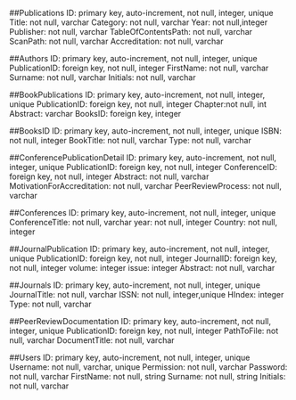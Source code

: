 ##Publications
ID: primary key, auto-increment, not null, integer, unique
Title: not null, varchar
Category: not null, varchar
Year: not null,integer
Publisher: not null, varchar
TableOfContentsPath: not null, varchar
ScanPath: not null, varchar
Accreditation: not null, varchar

##Authors
ID: primary key, auto-increment, not null, integer, unique
PublicationID: foreign key, not null, integer
FirstName: not null, varchar
Surname: not null, varchar
Initials: not null, varchar

##BookPublications
ID: primary key, auto-increment, not null, integer, unique
PublicationID: foreign key, not null, integer
Chapter:not null, int
Abstract: varchar
BooksID: foreign key, integer

##BooksID
ID: primary key, auto-increment, not null, integer, unique
ISBN: not null, integer
BookTitle: not null, varchar
Type: not null, varchar

##ConferencePublicationDetail
ID: primary key, auto-increment, not null, integer, unique
PublicationID: foreign key, not null, integer
ConferenceID: foreign key, not null, integer
Abstract: not null, varchar
MotivationForAccreditation: not null, varchar
PeerReviewProcess: not null, varchar

##Conferences
ID: primary key, auto-increment, not null, integer, unique
ConferenceTitle: not null, varchar
year: not null, integer
Country: not null, integer

##JournalPublication
ID: primary key, auto-increment, not null, integer, unique
PublicationID: foreign key, not null, integer
JournalID: foreign key, not null, integer
volume: integer
issue: integer
Abstract: not null, varchar

##Journals
ID: primary key, auto-increment, not null, integer, unique
JournalTitle: not null, varchar
ISSN: not null, integer,unique
HIndex: integer
Type: not null, varchar

##PeerReviewDocumentation
ID: primary key, auto-increment, not null, integer, unique
PublicationID: foreign key, not null, integer
PathToFile: not null, varchar
DocumentTitle: not null, varchar

##Users
ID: primary key, auto-increment, not null, integer, unique
Username: not null, varchar, unique
Permission: not null, varchar
Password: not null, varchar
FirstName: not null, string
Surname: not null, string
Initials: not null, varchar

